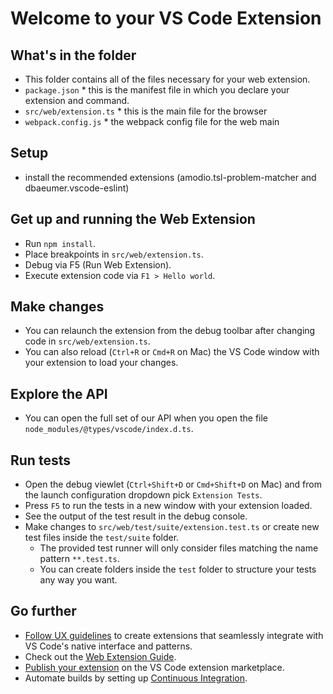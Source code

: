 # Welcome to your VS Code Extension

## What's in the folder

- This folder contains all of the files necessary for your web extension.
- `package.json` \* this is the manifest file in which you declare your extension and command.
- `src/web/extension.ts` \* this is the main file for the browser
- `webpack.config.js` \* the webpack config file for the web main

## Setup

- install the recommended extensions (amodio.tsl-problem-matcher and dbaeumer.vscode-eslint)

## Get up and running the Web Extension

- Run `npm install`.
- Place breakpoints in `src/web/extension.ts`.
- Debug via F5 (Run Web Extension).
- Execute extension code via `F1 > Hello world`.

## Make changes

- You can relaunch the extension from the debug toolbar after changing code in `src/web/extension.ts`.
- You can also reload (`Ctrl+R` or `Cmd+R` on Mac) the VS Code window with your extension to load your changes.

## Explore the API

- You can open the full set of our API when you open the file `node_modules/@types/vscode/index.d.ts`.

## Run tests

- Open the debug viewlet (`Ctrl+Shift+D` or `Cmd+Shift+D` on Mac) and from the launch configuration dropdown pick `Extension Tests`.
- Press `F5` to run the tests in a new window with your extension loaded.
- See the output of the test result in the debug console.
- Make changes to `src/web/test/suite/extension.test.ts` or create new test files inside the `test/suite` folder.
  - The provided test runner will only consider files matching the name pattern `**.test.ts`.
  - You can create folders inside the `test` folder to structure your tests any way you want.

## Go further

- [Follow UX guidelines](https://code.visualstudio.com/api/ux-guidelines/overview) to create extensions that seamlessly integrate with VS Code's native interface and patterns.
- Check out the [Web Extension Guide](https://code.visualstudio.com/api/extension-guides/web-extensions).
- [Publish your extension](https://code.visualstudio.com/api/working-with-extensions/publishing-extension) on the VS Code extension marketplace.
- Automate builds by setting up [Continuous Integration](https://code.visualstudio.com/api/working-with-extensions/continuous-integration).
